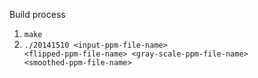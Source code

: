 Build process
1. <code>make</code>
2. <code>./20141510 \<input-ppm-file-name\> \<flipped-ppm-file-name\> \<gray-scale-ppm-file-name\> \<smoothed-ppm-file-name\></code>
